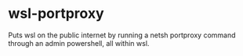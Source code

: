 # wsl-portproxy
 Puts wsl on the public internet by running a netsh portproxy command through an admin powershell, all within wsl.
